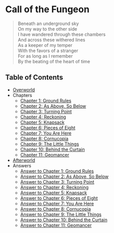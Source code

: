 # Call of the Fungeon

> Beneath an underground sky<br>
> On my way to the other side<br>
> I have wandered through these chambers<br>
> And across these withered lines<br>
> As a keeper of my temper<br>
> With the favors of a stranger<br>
> For as long as I remember<br>
> By the beating of the heart of time


## Table of Contents

- [Overworld](overworld.md)
- Chapters
  - [Chapter 1: Ground Rules](chapters/01-ground-rules.md)
  - [Chapter 2: As Above, So Below](chapters/02-as-above-so-below.md)
  - [Chapter 3: Turning Point](chapters/03-turning-point.md)
  - [Chapter 4: Reckoning](chapters/04-reckoning.md)
  - [Chapter 5: Knapsack](chapters/05-knapsack.md)
  - [Chapter 6: Pieces of Eight](chapters/06-pieces-of-eight.md)
  - [Chapter 7: You Are Here](chapters/07-you-are-here.md)
  - [Chapter 8: Cornucopia](chapters/08-cornucopia.md)
  - [Chapter 9: The Little Things](chapters/09-the-little-things.md)
  - [Chapter 10: Behind the Curtain](chapters/10-behind-the-curtain.md)
  - [Chapter 11: Geomancer](chapters/11-geomancer.md)
- [Afterworld](afterworld.md)
- Answers
  - [Answer to Chapter 1: Ground Rules](answers/01-ground-rules.md)
  - [Answer to Chapter 2: As Above, So Below](answers/02-as-above-so-below.md)
  - [Answer to Chapter 3: Turning Point](answers/03-turning-point.md)
  - [Answer to Chapter 4: Reckoning](answers/04-reckoning.md)
  - [Answer to Chapter 5: Knapsack](answers/05-knapsack.md)
  - [Answer to Chapter 6: Pieces of Eight](answers/06-pieces-of-eight.md)
  - [Answer to Chapter 7: You Are Here](answers/07-you-are-here.md)
  - [Answer to Chapter 8: Cornucopia](answers/08-cornucopia.md)
  - [Answer to Chapter 9: The Little Things](answers/09-the-little-things.md)
  - [Answer to Chapter 10: Behind the Curtain](answers/10-behind-the-curtain.md)
  - [Answer to Chapter 11: Geomancer](answers/11-geomancer.md)
